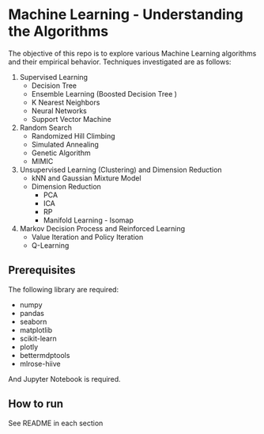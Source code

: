 # Machine Learning - Understanding the Algorithms
The objective of this repo is to explore various Machine Learning algorithms and their empirical behavior. Techniques investigated are as follows:

1. Supervised Learning
    - Decision Tree
    - Ensemble Learning (Boosted Decision Tree )
    - K Nearest Neighbors
    - Neural Networks
    - Support Vector Machine
2. Random Search
    - Randomized Hill Climbing
    - Simulated Annealing
    - Genetic Algorithm
    - MIMIC
3. Unsupervised Learning (Clustering) and Dimension Reduction
    - kNN and Gaussian Mixture Model
    - Dimension Reduction
      - PCA
      - ICA
      - RP
      - Manifold Learning - Isomap
4. Markov Decision Process and Reinforced Learning
    - Value Iteration and Policy Iteration
    - Q-Learning

## Prerequisites
The following library are required:
- numpy
- pandas
- seaborn
- matplotlib
- scikit-learn
- plotly
- bettermdptools
- mlrose-hiive

And Jupyter Notebook is required.

## How to run
See README in each section

